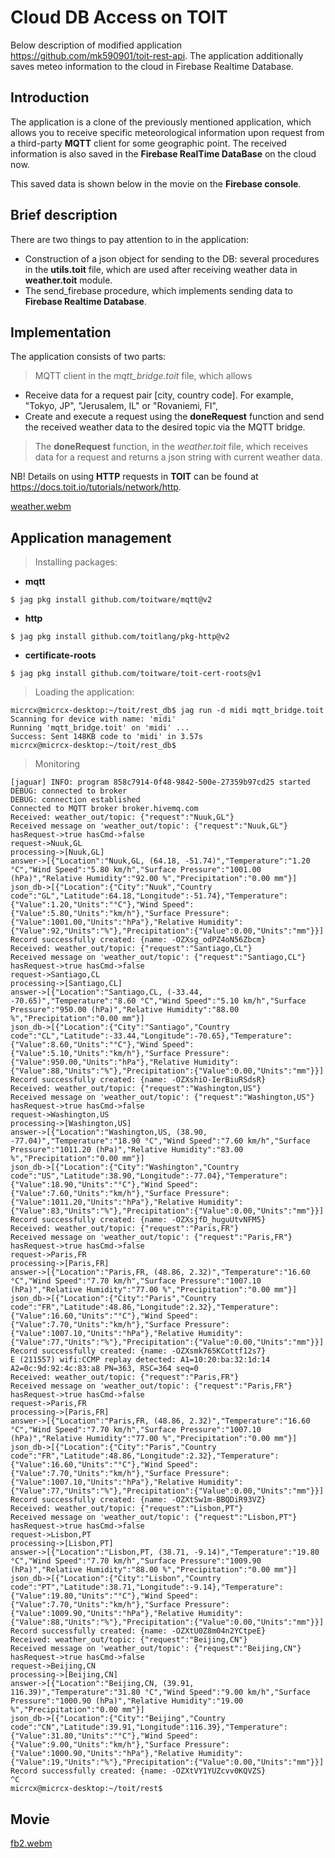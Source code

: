 # Cloud DB Access on TOIT

Below description of modified application https://github.com/mk590901/toit-rest-api. The application additionally saves meteo information to the cloud in Firebase Realtime Database.

## Introduction

The application is a clone of the previously mentioned application, which allows you to receive specific meteorological information upon request from a third-party __MQTT__ client for some geographic point. The received information is also saved in the __Firebase RealTime DataBase__ on the cloud now.

This saved data is shown below in the movie on the __Firebase console__.

## Brief description

There are two things to pay attention to in the application:
* Construction of a json object for sending to the DB: several procedures in the __utils.toit__ file, which are used after receiving weather data in __weather.toit__ module.
* The send_firebase procedure, which implements sending data to __Firebase Realtime Database__.

## Implementation

The application consists of two parts:
> MQTT client in the _mqtt_bridge.toit_ file, which allows
* Receive data for a request pair [city, country code]. For example, "Tokyo, JP", "Jerusalem, IL" or "Rovaniemi, FI", 
* Create and execute a request using the __doneRequest__ function and send the received weather data to the desired topic via the MQTT bridge.
> The __doneRequest__ function, in the _weather.toit_ file, which receives data for a request and returns a json string with current weather data.

NB! Details on using __HTTP__ requests in __TOIT__ can be found at https://docs.toit.io/tutorials/network/http.

[weather.webm](https://github.com/user-attachments/assets/07172905-7f2b-4f62-ae97-89b6d4c27dc2)

## Application management

> Installing packages:

* __mqtt__
```
$ jag pkg install github.com/toitware/mqtt@v2
```
* __http__
```
$ jag pkg install github.com/toitlang/pkg-http@v2
```
* __certificate-roots__
```
$ jag pkg install github.com/toitware/toit-cert-roots@v1
```

> Loading the application:

```
micrcx@micrcx-desktop:~/toit/rest_db$ jag run -d midi mqtt_bridge.toit
Scanning for device with name: 'midi'
Running 'mqtt_bridge.toit' on 'midi' ...
Success: Sent 148KB code to 'midi' in 3.57s
micrcx@micrcx-desktop:~/toit/rest_db$
```

> Monitoring
```
[jaguar] INFO: program 858c7914-0f48-9842-500e-27359b97cd25 started
DEBUG: connected to broker
DEBUG: connection established
Connected to MQTT broker broker.hivemq.com
Received: weather_out/topic: {"request":"Nuuk,GL"}
Received message on 'weather_out/topic': {"request":"Nuuk,GL"}
hasRequest->true hasCmd->false
request->Nuuk,GL
processing->[Nuuk,GL]
answer->[{"Location":"Nuuk,GL, (64.18, -51.74)","Temperature":"1.20 °C","Wind Speed":"5.80 km/h","Surface Pressure":"1001.00 (hPa)","Relative Humidity":"92.00 %","Precipitation":"0.00 mm"}]
json_db->[{"Location":{"City":"Nuuk","Country code":"GL","Latitude":64.18,"Longitude":-51.74},"Temperature":{"Value":1.20,"Units":"°C"},"Wind Speed":{"Value":5.80,"Units":"km/h"},"Surface Pressure":{"Value":1001.00,"Units":"hPa"},"Relative Humidity":{"Value":92,"Units":"%"},"Precipitation":{"Value":0.00,"Units":"mm"}}]
Record successfully created: {name: -OZXsg_odPZ4oN56Zbcm}
Received: weather_out/topic: {"request":"Santiago,CL"}
Received message on 'weather_out/topic': {"request":"Santiago,CL"}
hasRequest->true hasCmd->false
request->Santiago,CL
processing->[Santiago,CL]
answer->[{"Location":"Santiago,CL, (-33.44, -70.65)","Temperature":"8.60 °C","Wind Speed":"5.10 km/h","Surface Pressure":"950.00 (hPa)","Relative Humidity":"88.00 %","Precipitation":"0.00 mm"}]
json_db->[{"Location":{"City":"Santiago","Country code":"CL","Latitude":-33.44,"Longitude":-70.65},"Temperature":{"Value":8.60,"Units":"°C"},"Wind Speed":{"Value":5.10,"Units":"km/h"},"Surface Pressure":{"Value":950.00,"Units":"hPa"},"Relative Humidity":{"Value":88,"Units":"%"},"Precipitation":{"Value":0.00,"Units":"mm"}}]
Record successfully created: {name: -OZXshiO-IerBiuRSdsR}
Received: weather_out/topic: {"request":"Washington,US"}
Received message on 'weather_out/topic': {"request":"Washington,US"}
hasRequest->true hasCmd->false
request->Washington,US
processing->[Washington,US]
answer->[{"Location":"Washington,US, (38.90, -77.04)","Temperature":"18.90 °C","Wind Speed":"7.60 km/h","Surface Pressure":"1011.20 (hPa)","Relative Humidity":"83.00 %","Precipitation":"0.00 mm"}]
json_db->[{"Location":{"City":"Washington","Country code":"US","Latitude":38.90,"Longitude":-77.04},"Temperature":{"Value":18.90,"Units":"°C"},"Wind Speed":{"Value":7.60,"Units":"km/h"},"Surface Pressure":{"Value":1011.20,"Units":"hPa"},"Relative Humidity":{"Value":83,"Units":"%"},"Precipitation":{"Value":0.00,"Units":"mm"}}]
Record successfully created: {name: -OZXsjfD_huguUtvNFM5}
Received: weather_out/topic: {"request":"Paris,FR"}
Received message on 'weather_out/topic': {"request":"Paris,FR"}
hasRequest->true hasCmd->false
request->Paris,FR
processing->[Paris,FR]
answer->[{"Location":"Paris,FR, (48.86, 2.32)","Temperature":"16.60 °C","Wind Speed":"7.70 km/h","Surface Pressure":"1007.10 (hPa)","Relative Humidity":"77.00 %","Precipitation":"0.00 mm"}]
json_db->[{"Location":{"City":"Paris","Country code":"FR","Latitude":48.86,"Longitude":2.32},"Temperature":{"Value":16.60,"Units":"°C"},"Wind Speed":{"Value":7.70,"Units":"km/h"},"Surface Pressure":{"Value":1007.10,"Units":"hPa"},"Relative Humidity":{"Value":77,"Units":"%"},"Precipitation":{"Value":0.00,"Units":"mm"}}]
Record successfully created: {name: -OZXsmk765KCottf12s7}
E (211557) wifi:CCMP replay detected: A1=10:20:ba:32:1d:14 A2=0c:9d:92:4c:83:a8 PN=363, RSC=364 seq=0
Received: weather_out/topic: {"request":"Paris,FR"}
Received message on 'weather_out/topic': {"request":"Paris,FR"}
hasRequest->true hasCmd->false
request->Paris,FR
processing->[Paris,FR]
answer->[{"Location":"Paris,FR, (48.86, 2.32)","Temperature":"16.60 °C","Wind Speed":"7.70 km/h","Surface Pressure":"1007.10 (hPa)","Relative Humidity":"77.00 %","Precipitation":"0.00 mm"}]
json_db->[{"Location":{"City":"Paris","Country code":"FR","Latitude":48.86,"Longitude":2.32},"Temperature":{"Value":16.60,"Units":"°C"},"Wind Speed":{"Value":7.70,"Units":"km/h"},"Surface Pressure":{"Value":1007.10,"Units":"hPa"},"Relative Humidity":{"Value":77,"Units":"%"},"Precipitation":{"Value":0.00,"Units":"mm"}}]
Record successfully created: {name: -OZXtSw1m-BBQDiR93VZ}
Received: weather_out/topic: {"request":"Lisbon,PT"}
Received message on 'weather_out/topic': {"request":"Lisbon,PT"}
hasRequest->true hasCmd->false
request->Lisbon,PT
processing->[Lisbon,PT]
answer->[{"Location":"Lisbon,PT, (38.71, -9.14)","Temperature":"19.80 °C","Wind Speed":"7.70 km/h","Surface Pressure":"1009.90 (hPa)","Relative Humidity":"88.00 %","Precipitation":"0.00 mm"}]
json_db->[{"Location":{"City":"Lisbon","Country code":"PT","Latitude":38.71,"Longitude":-9.14},"Temperature":{"Value":19.80,"Units":"°C"},"Wind Speed":{"Value":7.70,"Units":"km/h"},"Surface Pressure":{"Value":1009.90,"Units":"hPa"},"Relative Humidity":{"Value":88,"Units":"%"},"Precipitation":{"Value":0.00,"Units":"mm"}}]
Record successfully created: {name: -OZXtU0Z8m04n2YCtpeE}
Received: weather_out/topic: {"request":"Beijing,CN"}
Received message on 'weather_out/topic': {"request":"Beijing,CN"}
hasRequest->true hasCmd->false
request->Beijing,CN
processing->[Beijing,CN]
answer->[{"Location":"Beijing,CN, (39.91, 116.39)","Temperature":"31.80 °C","Wind Speed":"9.00 km/h","Surface Pressure":"1000.90 (hPa)","Relative Humidity":"19.00 %","Precipitation":"0.00 mm"}]
json_db->[{"Location":{"City":"Beijing","Country code":"CN","Latitude":39.91,"Longitude":116.39},"Temperature":{"Value":31.80,"Units":"°C"},"Wind Speed":{"Value":9.00,"Units":"km/h"},"Surface Pressure":{"Value":1000.90,"Units":"hPa"},"Relative Humidity":{"Value":19,"Units":"%"},"Precipitation":{"Value":0.00,"Units":"mm"}}]
Record successfully created: {name: -OZXtVY1YUZcvv0KQVZS}
^C
micrcx@micrcx-desktop:~/toit/rest$ 
```

## Movie

[fb2.webm](https://github.com/user-attachments/assets/a17a1234-2e93-427e-acc1-7f0cf33a9cc4)

